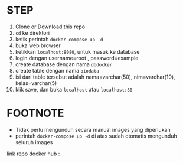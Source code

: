 # STEP
1. Clone or Download this repo
2. `cd` ke direktori
3. ketik perintah `docker-compose up -d`
4. buka web browser
5. ketikkan `localhost:8080`, untuk masuk ke database
6. login dengan username=root , password=example
7. create database dengan nama `dbdocker`
8. create table dengan nama `biodata`
9. isi dari table tersebut adalah nama=varchar(50), nim=varchar(10), kelas=varchar(5)
10. klik save, dan buka `localhost` atau `localhost:80`

# FOOTNOTE
- Tidak perlu mengunduh secara manual images yang diperlukan
- perintah `docker-compose up -d` di atas sudah otomatis mengunduh seluruh images

link repo docker hub : 
